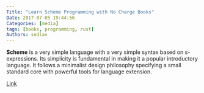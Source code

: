 ```yaml
---
Title: "Learn Scheme Programming with No Charge Books"
Date: 2017-07-05 19:44:56
Categories: [media]
tags: [books, programming, rust]
Authors: sedlav
---
```


**Scheme** is a very simple language with a very simple syntax based on s-expressions. Its simplicity is fundamental in making it a popular introductory language. It follows a minimalist design philosophy specifying a small standard core with powerful tools for language extension.

[Link](https://www.ossblog.org/learn-scheme-programming-no-charge-books/)

